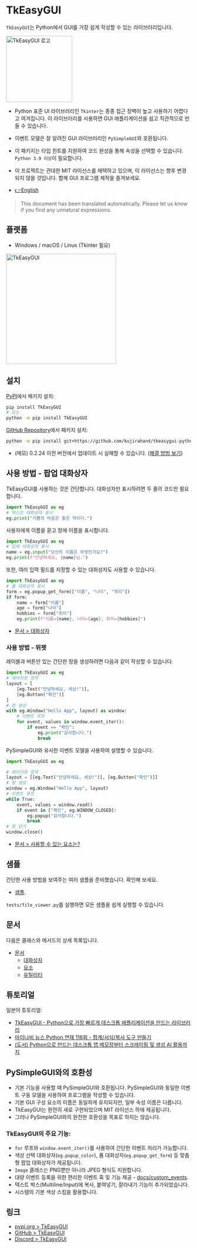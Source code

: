 # TkEasyGUI

`TkEasyGUI`는 Python에서 GUI를 가장 쉽게 작성할 수 있는 라이브러리입니다.

<img src="https://github.com/kujirahand/tkeasygui-python/raw/main/docs/image/logo-button.jpg" width="180" alt="TkEasyGUI 로고">

- Python 표준 UI 라이브러리인 `Tkinter`는 종종 접근 장벽이 높고 사용하기 어렵다고 여겨집니다. 이 라이브러리를 사용하면 GUI 애플리케이션을 쉽고 직관적으로 만들 수 있습니다.
- 이벤트 모델은 잘 알려진 GUI 라이브러리인 `PySimpleGUI`와 호환됩니다.
- 이 패키지는 타입 힌트를 지원하여 코드 완성을 통해 속성을 선택할 수 있습니다. `Python 3.9 이상`이 필요합니다.
- 이 프로젝트는 관대한 MIT 라이선스를 채택하고 있으며, 이 라이선스는 향후 변경되지 않을 것입니다. 함께 GUI 프로그램 제작을 즐겨보세요.

- [👉English](https://github.com/kujirahand/tkeasygui-python/blob/main/README.md)

> This document has been translated automatically. Please let us know if you find any unnatural expressions.

## 플랫폼

- Windows / macOS / Linux (Tkinter 필요)

<img src="https://github.com/kujirahand/tkeasygui-python/raw/main/docs/image/tkeasygui-shot640.jpg" width="300" alt="TkEasyGUI">

## 설치

[PyPI](https://pypi.org/project/TkEasyGUI/)에서 패키지 설치:

```sh
pip install TkEasyGUI
# 또는
python -m pip install TkEasyGUI
```

[GitHub Repository](https://github.com/kujirahand/tkeasygui-python)에서 패키지 설치:

```sh
python -m pip install git+https://github.com/kujirahand/tkeasygui-python
```

- (메모) 0.2.24 이전 버전에서 업데이트 시 실패할 수 있습니다. ([해결 방법 보기](https://github.com/kujirahand/tkeasygui-python/blob/main/docs/installation_trouble.md))

## 사용 방법 - 팝업 대화상자

TkEasyGUI를 사용하는 것은 간단합니다. 대화상자만 표시하려면 두 줄의 코드만 필요합니다.

```py
import TkEasyGUI as eg
# 텍스트 대화상자 표시
eg.print("기쁨의 마음은 좋은 약이다.")
```

사용자에게 이름을 묻고 창에 이름을 표시합니다.

```py
import TkEasyGUI as eg
# 입력 대화상자 표시
name = eg.input("당신의 이름은 무엇인가요?")
eg.print(f"안녕하세요, {name}님.")
```

또한, 여러 입력 필드를 지정할 수 있는 대화상자도 사용할 수 있습니다.

```py
import TkEasyGUI as eg
# 폼 대화상자 표시
form = eg.popup_get_form(["이름", "나이", "취미"])
if form:
    name = form["이름"]
    age = form["나이"]
    hobbies = form["취미"]
    eg.print(f"이름={name}, 나이={age}, 취미={hobbies}")
```

- [문서 > 대화상자](https://github.com/kujirahand/tkeasygui-python/blob/main/docs/TkEasyGUI/dialogs-py.md)


### 사용 방법 - 위젯

레이블과 버튼만 있는 간단한 창을 생성하려면 다음과 같이 작성할 수 있습니다.

```py
import TkEasyGUI as eg
# 레이아웃 정의
layout = [
    [eg.Text("안녕하세요, 세상!")],
    [eg.Button("확인")]
]
# 창 생성
with eg.Window("Hello App", layout) as window:
    # 이벤트 루프
    for event, values in window.event_iter():
        if event == "확인":
            eg.print("감사합니다.")
            break
```

PySimpleGUI와 유사한 이벤트 모델을 사용하여 설명할 수 있습니다.

```py
import TkEasyGUI as eg

# 레이아웃 정의
layout = [[eg.Text("안녕하세요, 세상!")], [eg.Button("확인")]]
# 창 생성
window = eg.Window("Hello App", layout)
# 이벤트 루프
while True:
    event, values = window.read()
    if event in ["확인", eg.WINDOW_CLOSED]:
        eg.popup("감사합니다.")
        break
# 창 닫기
window.close()
```

- [문서 > 사용할 수 있는 요소는?](https://github.com/kujirahand/tkeasygui-python/blob/main/docs/README.md#tkeasygui-elements-list)

## 샘플

간단한 사용 방법을 보여주는 여러 샘플을 준비했습니다. 확인해 보세요.

- [샘플](https://github.com/kujirahand/tkeasygui-python/tree/main/tests).

`tests/file_viewer.py`를 실행하면 모든 샘플을 쉽게 실행할 수 있습니다.

## 문서

다음은 클래스와 메서드의 상세 목록입니다.

- [문서](https://github.com/kujirahand/tkeasygui-python/tree/main/docs)
  - [대화상자](https://github.com/kujirahand/tkeasygui-python/blob/main/docs/TkEasyGUI/dialogs-py.md)
  - [요소](https://github.com/kujirahand/tkeasygui-python/blob/main/docs/TkEasyGUI/widgets-py.md)
  - [유틸리티](https://github.com/kujirahand/tkeasygui-python/blob/main/docs/TkEasyGUI/utils-py.md)

## 튜토리얼

일본어 튜토리얼:

- [TkEasyGUI - Python으로 가장 빠르게 데스크톱 애플리케이션을 만드는 라이브러리](https://note.com/kujirahand/n/n33a2df3aa3e5)
- [마이나비 뉴스 Python 연재 116회 - 합계/서식/복사 도구 만들기](https://news.mynavi.jp/techplus/article/zeropython-116/)
- [(도서) Python으로 만드는 데스크톱 앱 메모장부터 스크레이핑 및 생성 AI 활용까지](https://amzn.to/45R2NSH)

## PySimpleGUI와의 호환성

- 기본 기능을 사용할 때 PySimpleGUI와 호환됩니다. PySimpleGUI와 동일한 이벤트 구동 모델을 사용하여 프로그램을 작성할 수 있습니다.  
- 기본 GUI 구성 요소의 이름은 동일하게 유지되지만, 일부 속성 이름은 다릅니다.  
- TkEasyGUI는 완전히 새로 구현되었으며 MIT 라이선스 하에 제공됩니다.
- 그러나 PySimpleGUI와의 완전한 호환성을 목표로 하지는 않습니다.

### TkEasyGUI의 주요 기능:

- `for` 루프와 `window.event_iter()`를 사용하여 간단한 이벤트 처리가 가능합니다.
- 색상 선택 대화상자(`eg.popup_color`), 폼 대화상자(`eg.popup_get_form`) 등 맞춤형 팝업 대화상자가 제공됩니다.
- `Image` 클래스는 PNG뿐만 아니라 JPEG 형식도 지원합니다.
- 대량 이벤트 등록을 위한 편리한 이벤트 훅 및 기능 제공 - [docs/custom_events](docs/custom_events.md).
- 텍스트 박스(Multiline/Input)에 복사, 붙여넣기, 잘라내기 기능이 추가되었습니다.
- 시스템의 기본 색상 스킴을 활용합니다.

## 링크

- [pypi.org > TkEasyGUI](https://pypi.org/project/tkeasygui/)
- [GitHub > TkEasyGUI](https://github.com/kujirahand/tkeasygui-python/)
- [Discord > TkEasyGUI](https://discord.gg/jB2ZZh2b)
